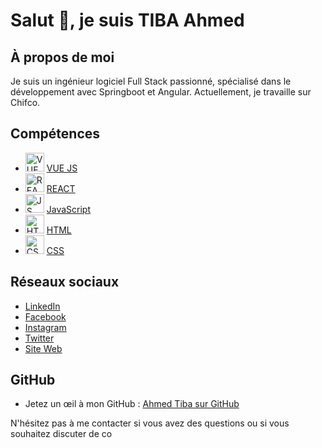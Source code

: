 # Salut 👋, je suis TIBA Ahmed

## À propos de moi
Je suis un ingénieur logiciel Full Stack passionné, spécialisé dans le développement avec Springboot et Angular. Actuellement, je travaille sur Chifco.

## Compétences
- <img src="https://vuejs.org/images/logo.png" alt="VUE JS" height="30"/> [VUE JS](https://vuejs.org/)
- <img src="https://upload.wikimedia.org/wikipedia/commons/thumb/a/a7/React-icon.svg/1200px-React-icon.svg.png" alt="REACT" height="30"/> [REACT](https://reactjs.org/)
- <img src="https://devicon.dev/devicon.git/icons/javascript/javascript-original.svg" alt="JS" height="30"/> [JavaScript](https://developer.mozilla.org/en-US/docs/Web/JavaScript)
- <img src="https://devicon.dev/devicon.git/icons/html5/html5-original-wordmark.svg" alt="HTML" height="30"/> [HTML](https://developer.mozilla.org/en-US/docs/Web/HTML)
- <img src="https://devicon.dev/devicon.git/icons/css3/css3-original-wordmark.svg" alt="CSS" height="30"/> [CSS](https://developer.mozilla.org/en-US/docs/Web/CSS)

## Réseaux sociaux
- [LinkedIn](https://www.linkedin.com/in/ahmed.tiba/)
- [Facebook](https://www.facebook.com/ahmed.tiba/)
- [Instagram](https://www.instagram.com/ahmed.tiba/)
- [Twitter](https://twitter.com/ahmed.tiba/)
- [Site Web](ahmedtiba1993.github.io)

## GitHub
- Jetez un œil à mon GitHub : [Ahmed Tiba sur GitHub](https://github.com/ahmedtiba1993)

N'hésitez pas à me contacter si vous avez des questions ou si vous souhaitez discuter de co
